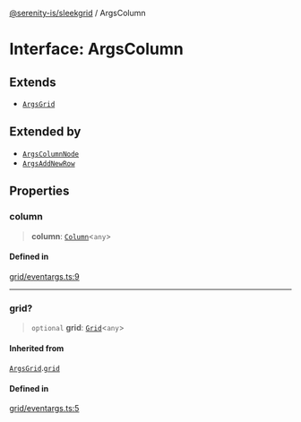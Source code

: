 [@serenity-is/sleekgrid](../README.md) / ArgsColumn

# Interface: ArgsColumn

## Extends

- [`ArgsGrid`](ArgsGrid.md)

## Extended by

- [`ArgsColumnNode`](ArgsColumnNode.md)
- [`ArgsAddNewRow`](ArgsAddNewRow.md)

## Properties

### column

> **column**: [`Column`](Column.md)\<`any`\>

#### Defined in

[grid/eventargs.ts:9](https://github.com/serenity-is/sleekgrid/blob/master/src/grid/eventargs.ts#L9)

***

### grid?

> `optional` **grid**: [`Grid`](../classes/Grid.md)\<`any`\>

#### Inherited from

[`ArgsGrid`](ArgsGrid.md).[`grid`](ArgsGrid.md#grid)

#### Defined in

[grid/eventargs.ts:5](https://github.com/serenity-is/sleekgrid/blob/master/src/grid/eventargs.ts#L5)
